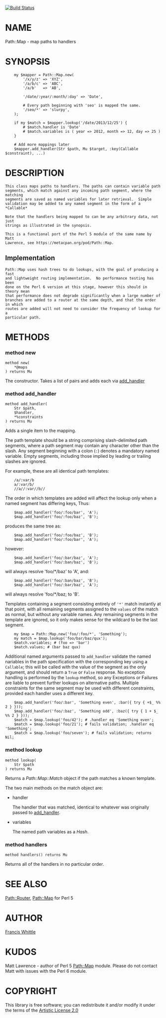 [![Build Status](https://travis-ci.org/fjwhittle/p6-Path-Map.svg?branch=master)](https://travis-ci.org/fjwhittle/p6-Path-Map)

NAME
====

Path::Map - map paths to handlers

SYNOPSIS
========

```perl6
    my $mapper = Path::Map.new(
        '/x/y/z' => 'XYZ',
        '/a/b/c' => 'ABC',
        '/a/b'   => 'AB',

        '/date/:year/:month/:day' => 'Date',

        # Every path beginning with 'seo' is mapped the same.
        '/seo/*' => 'slurpy',
    );

    if my $match = $mapper.lookup('/date/2013/12/25') {
        # $match.handler is 'Date'
        # $match.variables is ( year => 2012, month => 12, day => 25 )
    }

    # Add more mappings later
    $mapper.add_handler(Str $path, Mu $target, :key(Callable $constraint), ...)
```

DESCRIPTION
===========

    This class maps paths to handlers. The paths can contain variable path
    segments, which match against any incoming path segment, where the matching
    segments are saved as named variables for later retrieval.  Simple
    validation may be added to any named segment in the form of a *Callable*

    Note that the handlers being mapped to can be any arbitrary data, not just
    strings as illustrated in the synopsis.

    This is a functional port of the Perl 5 module of the same name by Matt
    Lawrence, see https://metacpan.org/pod/Path::Map.

Implementation
--------------

    Path::Map uses hash trees to do lookups, with the goal of producing a fast
    and lightweight routing implementation.  No performance testing has been
    done on the Perl 6 version at this stage, however this should in theory mean
    that performance does not degrade significantly when a large number of
    branches are added to a router at the same depth, and that the order in which
    routes are added will not need to consider the frequency of lookup for a
    particular path.

METHODS
=======

### method new

```perl6
method new(
    *@maps
) returns Mu
```

The constructor. Takes a list of pairs and adds each via [add_handler](#method-add_handler)

### method add_handler

```perl6
method add_handler(
    Str $path, 
    $handler, 
    *%constraints
) returns Mu
```

Adds a single item to the mapping.

The path template should be a string comprising slash-delimited path segments, where a path segment may contain any character other than the slash. Any segment beginning with a colon (`:`) denotes a mandatory named variable. Empty segments, including those implied by leading or trailing slashes are ignored.

For example, these are all identical path templates:

```
	/a/:var/b
    a/:var/b/
    //a//:var//b//
```

The order in which templates are added will affect the lookup only when a named segment has differing keys, Thus:

```perl6
	$map.add_handler('foo/:foo/bar', 'A');
    $map.add_handler('foo/:foo/baz', 'B');
```

produces the same tree as:

```perl6
	$map.add_handler('foo/:foo/baz', 'B');
    $map.add_handler('foo/:foo/bar', 'A');
```
	
however:

```perl6
	$map.add_handler('foo/:bar/baz', 'A');
    $map.add_handler('foo/:ban/baz', 'B');
```

will always resolve 'foo/*/baz' to 'A', and:

```perl6
	$map.add_handler('foo/:ban/baz', 'B');
    $map.add_handler('foo/:bar/baz', 'A');
```

will always resolve 'foo/*/baz; to 'B'.

Templates containing a segment consisting entirely of `'*'` match instantly at that point, with all remaining segments assigned to the `values` of the match as normal, but without any variable names. Any remaining segments in the template are ignored, so it only makes sense for the wildcard to be the last segment.

```perl6
	my $map = Path::Map.new('foo/:foo/*', 'Something');
    my match = $map.lookup('foo/bar/baz/qux');
    $match.variables; # (foo => 'bar')
    $match.values; # (bar baz qux)
```

Additional named arguments passed to `add_handler` validate the named nariables in the path specification with the corresponding key using a `Callable`; this will be called with the value of the segment as the only argument, and should return a `True` or `False` response. No exception handling is performed by the `lookup` method, so any Exceptions or Failures are liable to prevent further lookups on alternative paths. Multiple constraints for the same segment may be used with different constraints, provided each handler uses a different key.

```perl6
    $map.add_handler('foo/:bar', 'Something even', :bar({ try { +$_ %% 2 } }));
    $map.add_handler('foo/:baz', 'Something odd', :baz({ try { 1 + $_ %% 2 } }));
    $match = $map.lookup('foo/42'); # .handler eq 'Something even';
    $match = $map.lookup('foo/21'); # fails validation; .handler eq 'Something';
    $match = $map.lookup('foo/seven'); # fails validation; returns Nil;
```

### method lookup

```perl6
method lookup(
    Str $path
) returns Mu
```

Returns a *Path::Map::Match* object if the path matches a known template.

The two main methods on the match object are:

  * handler

    The handler that was matched, identical to whatever was originally passed to
    [add_handler](#method-add_handler).

  * variables

    The named path variables as a *Hash*.

### method handlers

```perl6
method handlers() returns Mu
```

Returns all of the handlers in no particular order.

SEE ALSO
========

[Path::Router](Path::Router), [Path::Map](https://metacpan.org/pod/Path::Map) for Perl 5

AUTHOR
======

[Francis Whittle](mailto:fj.whittle@gmail.com)

KUDOS
=====

Matt Lawrence - author of Perl 5 [Path::Map](https://metacpan.org/pod/Path::Map) module. Please do not contact Matt with issues with the Perl 6 module.

COPYRIGHT
=========

This library is free software; you can redistribute it and/or modify it under the terms of the [Artistic License 2.0](http://www.perlfoundation.org/artistic_license_2_0)
